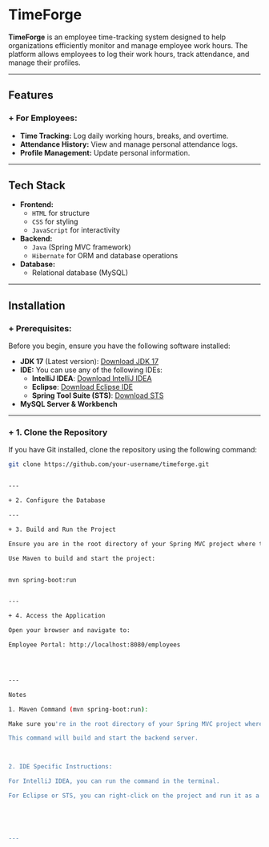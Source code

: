 # TimeForge

**TimeForge** is an employee time-tracking system designed to help organizations efficiently monitor and manage employee work hours. The platform allows employees to log their work hours, track attendance, and manage their profiles.

---

## Features

### + For Employees:
- **Time Tracking:** Log daily working hours, breaks, and overtime.
- **Attendance History:** View and manage personal attendance logs.
- **Profile Management:** Update personal information.

---

## Tech Stack

- **Frontend:**
  - `HTML` for structure
  - `CSS` for styling
  - `JavaScript` for interactivity
- **Backend:**
  - `Java` (Spring MVC framework)
  - `Hibernate` for ORM and database operations
- **Database:**
  - Relational database (MySQL)

---

## Installation

### + Prerequisites:
Before you begin, ensure you have the following software installed:

- **JDK 17** (Latest version): [Download JDK 17](https://www.oracle.com/java/technologies/javase/jdk17-0-13-later-archive-downloads.html)
- **IDE:** You can use any of the following IDEs:
  - **IntelliJ IDEA**: [Download IntelliJ IDEA](https://www.jetbrains.com/idea/download/)
  - **Eclipse**: [Download Eclipse IDE](https://www.eclipse.org/downloads/)
  - **Spring Tool Suite (STS)**: [Download STS](https://spring.io/tools)
- **MySQL Server & Workbench**

---

### + 1. Clone the Repository

If you have Git installed, clone the repository using the following command:

```bash
git clone https://github.com/your-username/timeforge.git


---

+ 2. Configure the Database

---

+ 3. Build and Run the Project

Ensure you are in the root directory of your Spring MVC project where the pom.xml file is located.

Use Maven to build and start the project:


mvn spring-boot:run


---

+ 4. Access the Application

Open your browser and navigate to:

Employee Portal: http://localhost:8080/employees




---

Notes

1. Maven Command (mvn spring-boot:run):

Make sure you're in the root directory of your Spring MVC project where the pom.xml file is located.

This command will build and start the backend server.



2. IDE Specific Instructions:

For IntelliJ IDEA, you can run the command in the terminal.

For Eclipse or STS, you can right-click on the project and run it as a Spring Boot application.





---


